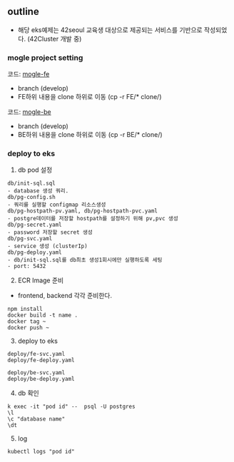 ## outline
- 해당 eks예제는 42seoul 교육생 대상으로 제공되는 서비스를 기반으로 작성되었다. (42Cluster 개발 중)

### mogle project setting

코드: [mogle-fe](https://github.com/42mogle/42-mogle-frontend.git)
- branch (develop)
- FE하위 내용을 clone 하위로 이동 (cp -r FE/* clone/)


코드: [mogle-be](https://github.com/42mogle/42-mogle-backend.git)
- branch (develop)
- BE하위 내용을 clone 하위로 이동 (cp -r BE/* clone/)


### deploy to eks

1. db pod 설정

~~~
db/init-sql.sql
- database 생성 쿼리.
db/pg-config.sh
- 쿼리를 실행할 configmap 리소스생성
db/pg-hostpath-pv.yaml, db/pg-hostpath-pvc.yaml
- postgre데이터를 저장할 hostpath를 설정하기 위해 pv,pvc 생성
db/pg-secret.yaml
- password 저장할 secret 생성
db/pg-svc.yaml
- service 생성 (clusterIp)
db/pg-deploy.yaml
- db/init-sql.sql를 db최초 생성1회시에만 실행하도록 세팅
- port: 5432
~~~




2. ECR Image 준비
- frontend, backend 각각 준비한다.

~~~
npm install
docker build -t name .
docker tag ~
docker push ~
~~~




3. deploy to eks

~~~
deploy/fe-svc.yaml
deploy/fe-deploy.yaml

deploy/be-svc.yaml
deploy/be-deploy.yaml
~~~




4. db 확인

~~~
k exec -it "pod id" --  psql -U postgres
\l 
\c "database name"
\dt
~~~




5. log

~~~
kubectl logs "pod id"
~~~

